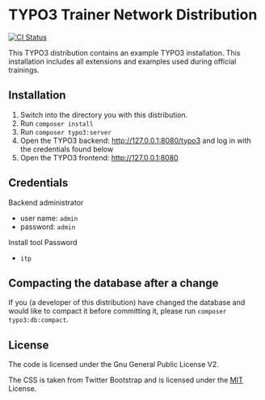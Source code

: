 # TYPO3 Trainer Network Distribution

[![CI Status](https://github.com/typo3-trainer-network/typo3-distribution/workflows/CI/badge.svg?branch=main)](https://github.com/typo3-trainer-network/typo3-distribution/actions)

This TYPO3 distribution contains an example TYPO3 installation.
This installation includes all extensions and examples used during official trainings.

## Installation

1. Switch into the directory you with this distribution.
1. Run `composer install`
1. Run `composer typo3:server`
1. Open the TYPO3 backend: http://127.0.0.1:8080/typo3 and log in with the credentials found below
1. Open the TYPO3 frontend: http://127.0.0.1:8080

## Credentials

Backend administrator
- user name: `admin`
- password: `admin`

Install tool Password
- `itp`

## Compacting the database after a change

If you (a developer of this distribution) have changed the database and would like to
compact it before committing it, please run `composer typo3:db:compact`.

## License

The code is licensed under the Gnu General Public License V2.

The CSS is taken from Twitter Bootstrap and is licensed under the [MIT](https://opensource.org/licenses/MIT) License.
